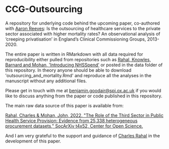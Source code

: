 # CCG-Outsourcing
A repository for underlying code behind the upcoming paper, co-authored with [Aaron Reeves](https://aaronreeves.org/): Is the outsourcing of healthcare services to the private sector associated with higher mortality rates? An observational analysis of ‘creeping privatisation’ in England’s Clinical Commissioning Groups, 2013-2020.

The entire paper is written in RMarkdown with all data required for reproducibility either pulled from repositories such as [Rahal, Knowles, Barnard and Mohan, 'Introducing NHSSpend'](10.5281/zenodo.5054717) or posted in the data folder of this repository. In theory anyone should be able to download 'outsourcing_and_mortality.Rmd' and reproduce all the analyses in the manuscript without any additional files.

Please get in touch with me at benjamin.goodair@spi.ox.ac.uk if you would like to discuss anything from the paper or code published in this repository.

The main raw data source of this paper is available from:

[Rahal, Charles & Mohan, John, 2022. "The Role of the Third Sector in Public Health Service Provision: Evidence from 25,338 heterogeneous procurement datasets," SocArXiv t4x52, Center for Open Science.](https://ideas.repec.org/p/osf/socarx/t4x52.html)

And I am very grateful to the support and guidance of [Charles Rahal](https://crahal.github.io/) in the development of this paper.

